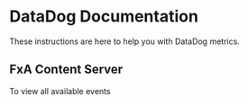 # DataDog Documentation

These instructions are here to help you with DataDog metrics. 

## FxA Content Server



To view all available events 